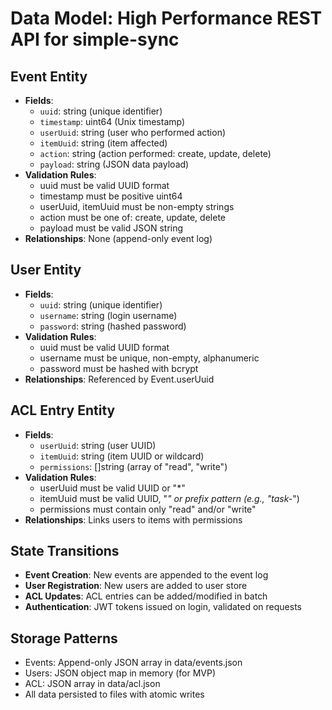 # Data Model: High Performance REST API for simple-sync

## Event Entity
- **Fields**:
  - `uuid`: string (unique identifier)
  - `timestamp`: uint64 (Unix timestamp)
  - `userUuid`: string (user who performed action)
  - `itemUuid`: string (item affected)
  - `action`: string (action performed: create, update, delete)
  - `payload`: string (JSON data payload)
- **Validation Rules**:
  - uuid must be valid UUID format
  - timestamp must be positive uint64
  - userUuid, itemUuid must be non-empty strings
  - action must be one of: create, update, delete
  - payload must be valid JSON string
- **Relationships**: None (append-only event log)

## User Entity
- **Fields**:
  - `uuid`: string (unique identifier)
  - `username`: string (login username)
  - `password`: string (hashed password)
- **Validation Rules**:
  - uuid must be valid UUID format
  - username must be unique, non-empty, alphanumeric
  - password must be hashed with bcrypt
- **Relationships**: Referenced by Event.userUuid

## ACL Entry Entity
- **Fields**:
  - `userUuid`: string (user UUID)
  - `itemUuid`: string (item UUID or wildcard)
  - `permissions`: []string (array of "read", "write")
- **Validation Rules**:
  - userUuid must be valid UUID or "*"
  - itemUuid must be valid UUID, "*" or prefix pattern (e.g., "task-*")
  - permissions must contain only "read" and/or "write"
- **Relationships**: Links users to items with permissions

## State Transitions
- **Event Creation**: New events are appended to the event log
- **User Registration**: New users are added to user store
- **ACL Updates**: ACL entries can be added/modified in batch
- **Authentication**: JWT tokens issued on login, validated on requests

## Storage Patterns
- Events: Append-only JSON array in data/events.json
- Users: JSON object map in memory (for MVP)
- ACL: JSON array in data/acl.json
- All data persisted to files with atomic writes